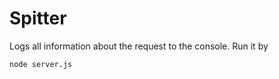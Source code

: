 # Spitter

Logs all information about the request to the console. Run it by

```
node server.js
```
